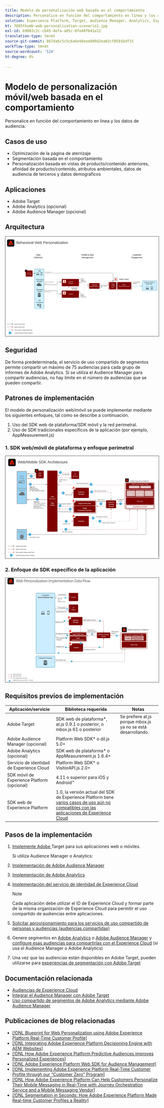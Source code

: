 ```yaml
---
title: Modelo de personalización web basada en el comportamiento
description: Personalice en función del comportamiento en línea y los datos de audiencia.
solution: Experience Platform, Target, Audience Manager, Analytics, Experience Cloud Services, Data Collection
kt: 7085thumb-web-personalization-scenario1.jpg
exl-id: b9882c2c-cb45-4efa-a85c-8fe48f641a12
translation-type: tm+mt
source-git-commit: 087da6c5c5c6a6e9deee890d2ea02cf8591bdf15
workflow-type: tm+mt
source-wordcount: '524'
ht-degree: 0%

---
```


# Modelo de personalización móvil/web basada en el comportamiento

Personalice en función del comportamiento en línea y los datos de audiencia.

## Casos de uso

* Optimización de la página de aterrizaje
* Segmentación basada en el comportamiento
* Personalización basada en vistas de producto/contenido anteriores, afinidad de producto/contenido, atributos ambientales, datos de audiencia de terceros y datos demográficos

## Aplicaciones

* Adobe Target
* Adobe Analytics (opcional)
* Adobe Audience Manager (opcional)

## Arquitectura

<img src="assets/personalization.svg" alt="Arquitectura de referencia para el modelo de personalización web basada en el comportamiento" style="border:1px solid #4a4a4a" />


## Seguridad

De forma predeterminada, el servicio de uso compartido de segmentos permite compartir un máximo de 75 audiencias para cada grupo de informes de Adobe Analytics. Si se utiliza el Audience Manager para compartir audiencias, no hay límite en el número de audiencias que se pueden compartir. 

## Patrones de implementación

El modelo de personalización web/móvil se puede implementar mediante los siguientes enfoques, tal como se describe a continuación.

1. Uso del SDK web de plataforma/SDK móvil y la red perimetral.
1. Uso de SDK tradicionales específicos de la aplicación (por ejemplo, AppMeasurement.js)

### 1. SDK web/móvil de plataforma y enfoque perimetral

<img src="assets/websdkflow.svg" alt="Arquitectura de referencia para el SDK web de plataforma/SDK móvil y el enfoque de red perimetral" style="border:1px solid #4a4a4a" />

### 2. Enfoque de SDK específico de la aplicación

<img src="assets/appsdkflow.png" alt="Arquitectura de referencia para el Enfoque de SDK específico de la aplicación" style="border:1px solid #4a4a4a" />




## Requisitos previos de implementación

| Aplicación/servicio | Biblioteca requerida | Notas |
|---|---|---|
| Adobe Target | SDK web de plataforma*, at.js 0.9.1 o posterior, o mbox.js 61 o posterior | Se prefiere at.js porque mbox.js ya no se está desarrollando. |
| Adobe Audience Manager (opcional) | Platform Web SDK* o dil.js 5.0+ |  |
| Adobe Analytics (opcional) | SDK web de plataforma* o AppMeasurement.js 1.6.4+ |  |
| Servicio de identidad de Experience Cloud | Platform Web SDK* o VisitorAPI.js 2.0+ |  |
| SDK móvil de Experience Platform (opcional) | 4.11 o superior para iOS y Android™ |  |
| SDK web de Experience Platform | 1.0, la versión actual del SDK de Experience Platform tiene [varios casos de uso aún no compatibles con las aplicaciones de Experience Cloud](https://github.com/adobe/alloy/projects/5) |  |

## Pasos de la implementación

1. [Implemente Adobe ](https://experienceleague.adobe.com/docs/target/using/implement-target/implementing-target.html) Target para sus aplicaciones web o móviles.

   Si utiliza Audience Manager o Analytics:

1. [Implementación de Adobe Audience Manager](https://experienceleague.adobe.com/docs/audience-manager/user-guide/implementation-integration-guides/implement-audience-manager.html)
1. [Implementación de Adobe Analytics](https://experienceleague.adobe.com/docs/analytics/implementation/home.html)
1. [Implementación del servicio de identidad de Experience Cloud](https://experienceleague.adobe.com/docs/id-service/using/implementation/implementation-guides.html)

   >[!NOTE]
   >
   >Cada aplicación debe utilizar el ID de Experience Cloud y formar parte de la misma organización de Experience Cloud para permitir el uso compartido de audiencias entre aplicaciones.

1. [Solicitar aprovisionamiento para los servicios de uso compartido de personas y audiencias (audiencias compartidas)](https://www.adobe.com/go/audiences)
1. Genere segmentos en [Adobe Analytics](https://experienceleague.adobe.com/docs/analytics/components/segmentation/segmentation-workflow/seg-build.html) o [Adobe Audience Manager](https://experienceleague.adobe.com/docs/audience-manager/user-guide/features/segments/segment-builder.html) y [configure esas audiencias para compartirlas con el Experience Cloud](https://experienceleague.adobe.com/docs/analytics/components/segmentation/segmentation-workflow/seg-publish.html) (si usa el Audience Manager o Adobe Analytics)
1. Una vez que las audiencias están disponibles en Adobe Target, pueden utilizarse para [experiencias de segmentación con Adobe Target](https://experienceleague.adobe.com/docs/target/using/audiences/target.html)

## Documentación relacionada

* [Audiencias de Experience Cloud](https://experienceleague.adobe.com/docs/core-services/interface/audiences/audience-library.html)
* [Integrar el Audience Manager con Adobe Target](https://experienceleague.adobe.com/docs/audience-manager/user-guide/implementation-integration-guides/integration-other-solutions/aam-target-integration.html)
* [Uso compartido de segmentos de Adobe Analytics mediante Adobe Audience Manager](https://experienceleague.adobe.com/docs/analytics/components/segmentation/segmentation-workflow/seg-publish.html)


## Publicaciones de blog relacionadas

* [[!DNL Blueprint for Web Personalization using Adobe Experience Platform Real-Time Customer Profile]](https://medium.com/adobetech/blueprint-for-web-personalization-using-adobe-experience-platform-real-time-customer-profile-fef2ce7a4b2f)
* [[!DNL Integrating Adobe Experience Platform Decisioning Engine with AEM Websites]](https://jaeness.medium.com/integrating-adobe-experience-platform-decisioning-engine-with-aem-websites-9c222acd12e2)
* [[!DNL How Adobe Experience Platform Predictive Audiences improves Personalized Experiences]](https://medium.com/adobetech/how-adobe-experience-platform-predictive-audiences-improves-personalized-experiences-1f75a60cb7a3)
* [[!DNL Adobe Experience Platform Web SDK for Audience Management]](https://medium.com/adobetech/adobe-experience-platform-web-sdk-for-audience-management-751fa6d063bc)
* [[!DNL Implementing Adobe Experience Platform Real-Time Customer Profile through our “Customer Zero” Program]](https://medium.com/adobetech/implementing-adobe-experience-platform-real-time-customer-profile-through-our-customer-zero-32e7cd952896)
* [[!DNL How Adobe Experience Platform Can Help Customers Personalize Their Mobile Messaging in Real-Time with Journey Orchestration Service and a Mobile Messaging Vendor]](https://medium.com/adobetech/how-adobe-experience-platform-helped-a-client-personalize-their-mobile-messaging-in-real-time-with-7d634aefa098)
* [[!DNL Segmentation in Seconds: How Adobe Experience Platform Made Real-time Customer Profiles a Reality]](https://medium.com/adobetech/segmentation-in-seconds-how-adobe-experience-platform-made-real-time-customer-profiles-a-reality-a7a8552b0847)
